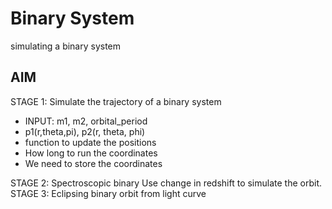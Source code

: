 # Binary System

simulating a binary system

## AIM

STAGE 1: Simulate the trajectory of a binary system

- INPUT: m1, m2, orbital_period
- p1(r,theta,pi), p2(r, theta, phi)
- function to update the positions
- How long to run the coordinates
- We need to store the coordinates

STAGE 2: Spectroscopic binary Use change in redshift to simulate the orbit.
STAGE 3: Eclipsing binary orbit from light curve
